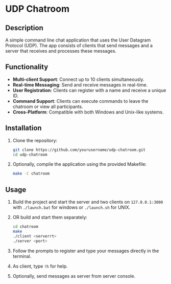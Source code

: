 # UDP Chatroom

## Description
A simple command line chat application that uses the User Datagram Protocol (UDP). The app consists of clients that send messages and a server that receives and processes these messages.

## Functionality
- **Multi-client Support**: Connect up to 10 clients simultaneously.
- **Real-time Messaging**: Send and receive messages in real-time.
- **User Registration**: Clients can register with a name and receive a unique ID.
- **Command Support**: Clients can execute commands to leave the chatroom or view all participants.
- **Cross-Platform**: Compatible with both Windows and Unix-like systems.

## Installation
1. Clone the repository:
   ```bash
   git clone https://github.com/yourusername/udp-chatroom.git
   cd udp-chatroom
   ```

2. Optionally, compile the application using the provided Makefile:
   ```bash
   make -C chatroom
   ```

## Usage
1. Build the project and start the server and two clients on `127.0.0.1:3000` with ```./launch.bat``` for windows or ```./launch.sh``` for UNIX.

2. OR build and start them separately:
   ```bash
   cd chatroom
   make
   ./client <serverrt>
   ./server <port>
   ```

3. Follow the prompts to register and type your messages directly in the terminal.

4. As client, type `!h` for help.

5. Optionally, send messages as server from server console.
